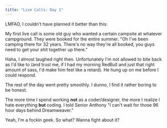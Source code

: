 ```yaml
---
title: "Live Calls: Day 1"
---
```


LMFAO, I couldn't have planned it better than this:

My first live call is some old guy who wanted a certain campsite at whatever
campground. They were booked for the entire summer. "Oh I've been camping
there for 32 years. There's no way they're all booked, you guys need to get
your shit together up there."

Haha, I almost laughed right then. Unfortunately I'm not allowed to bite back
as I'd like to (and trust me, if I had my morning RedBull and just that right
amount of sass, I'd make him feel like a retard). He hung up on me before I
could respond.

The rest of the day went pretty smoothly. I dunno, I find it rather boring
to be honest.

The more time I spend working **not** as a coder/designer, the more I realize
I hate everything **but** coding. I told Senior Anthony "I can't wait for
those 96 hour days behind Dreamweaver."

Yeah, I'm a fockin geek. So what? Wanna fight about it?
